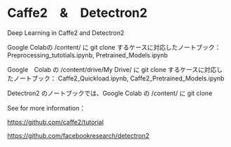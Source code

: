 # Caffe2　&　Detectron2
Deep Learning in Caffe2 and Detectron2 

Google Colabの /content/ に git clone するケースに対応したノートブック：
 Preprocessing_tutotials.ipynb, Pretrained_Models.ipynb
 
Google　Colab の /content/drive/My Drive/ に git clone するケースに対応したノートブック：
 Caffe2_Quickload.ipynb, Caffe2_Pretrained_Models.ipynb
 
Detectron2 のノートブックでは、Google Colab の /content/ に git clone

See for more information：

https://github.com/caffe2/tutorial

https://github.com/facebookresearch/detectron2
